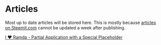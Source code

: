 # Articles

Most up to date articles will be stored here. This is mostly because [articles on Steemit.com](https://steemit.com/@joelnet) cannot be updated a week after publishing.

[I ❤ Ramda - Partial Application with a Special Placeholder](articles/2018-05-09---i-heart-ramda--partial_application_with_curry/Partial_Application_with_Curry.md)
